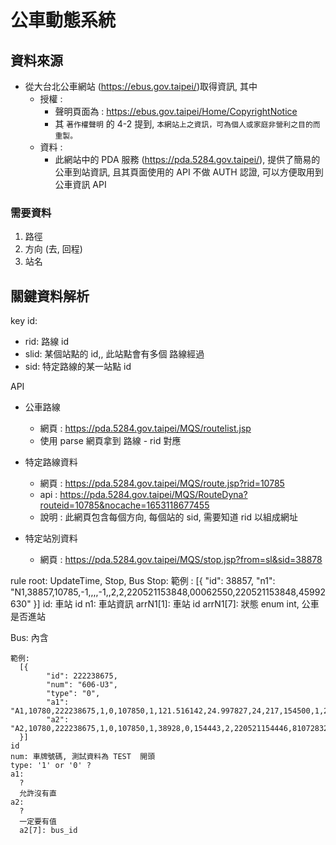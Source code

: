 # 公車動態系統
## 資料來源
* 從大台北公車網站 (https://ebus.gov.taipei/)取得資訊, 其中
  * 授權 :
    * 聲明頁面為 : https://ebus.gov.taipei/Home/CopyrightNotice
    * 其 `著作權聲明` 的 4-2 提到, `本網站上之資訊，可為個人或家庭非營利之目的而重製。`
  * 資料 :
    * 此網站中的 PDA 服務 (https://pda.5284.gov.taipei/), 提供了簡易的公車到站資訊, 且其頁面使用的 API 不做 AUTH 認證, 可以方便取用到公車資訊 API

### 需要資料
1. 路徑
2. 方向 (去, 回程)
3. 站名

## 關鍵資料解析
key id:
* rid: 路線 id
* slid: 某個站點的 id,, 此站點會有多個 路線經過
* sid: 特定路線的某一站點 id

API
* 公車路線
  * 網頁 : https://pda.5284.gov.taipei/MQS/routelist.jsp
  * 使用 parse 網頁拿到 路線 - rid 對應


* 特定路線資料
  * 網頁 : https://pda.5284.gov.taipei/MQS/route.jsp?rid=10785
  * api : https://pda.5284.gov.taipei/MQS/RouteDyna?routeid=10785&nocache=1653118677455
  * 說明 : 此網頁包含每個方向, 每個站的 sid, 需要知道 rid 以組成網址


* 特定站別資料
  * 網頁 : https://pda.5284.gov.taipei/MQS/stop.jsp?from=sl&sid=38878


rule
  root: UpdateTime, Stop, Bus
  Stop:
    範例 :
      [{
          "id": 38857,
          "n1": "N1,38857,10785,-1,,,,-1,,2,2,220521153848,00062550,220521153848,45992630"
      }]
    id: 車站 id
    n1: 車站資訊
      arrN1[1]: 車站 id
      arrN1[7]: 狀態 enum int, 公車是否進站

  Bus:  內含

    範例: 
      [{
            "id": 222238675,
            "num": "606-U3",
            "type": "0",
            "a1": "A1,10780,222238675,1,0,107850,1,121.516142,24.997827,24,217,154500,1,220521154501,54793033,220521154501,46414374",
            "a2": "A2,10780,222238675,1,0,107850,1,38928,0,154443,2,220521154446,81072832,220521154446,46394871"
      }]
    id
    num: 車牌號碼, 測試資料為 TEST  開頭
    type: '1' or '0' ?
    a1:
      ?
      允許沒有直
    a2:
      ?
      一定要有值
      a2[7]: bus_id